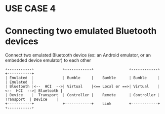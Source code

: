USE CASE 4
==========

# Connecting two emulated Bluetooth devices

Connect two emulated Bluetooth device (ex: an Android emulator, or an embedded device emulator) to each other

```
+-----------+             +------------+                +------------+             +-----------+
| Emulated  |             | Bumble     |    Bumble      | Bumble     |             | Emulated  |
| Bluetooth |<--  HCI  -->| Virtual    |<== Local or ==>| Virtual    |<--  HCI  -->| Bluetooth |
| Device    |  Transport  | Controller |    Remote      | Controller |  Transport  | Device    |
+-----------+             +------------+    Link        +------------+             +-----------+
```
